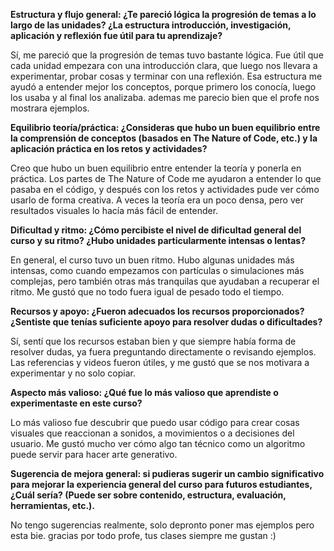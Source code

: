 **Estructura y flujo general: ¿Te pareció lógica la progresión de temas a lo largo de las unidades? ¿La estructura introducción, investigación, aplicación y reflexión fue útil para tu aprendizaje?**

Sí, me pareció que la progresión de temas tuvo bastante lógica. Fue útil que cada unidad empezara con una introducción clara, que luego nos llevara a experimentar, probar cosas y terminar con una reflexión. Esa estructura me ayudó a entender mejor los conceptos, porque primero los conocía, luego los usaba y al final los analizaba. ademas me parecio bien que el profe nos mostrara ejemplos.

**Equilibrio teoría/práctica: ¿Consideras que hubo un buen equilibrio entre la comprensión de conceptos (basados en The Nature of Code, etc.) y la aplicación práctica en los retos y actividades?**

Creo que hubo un buen equilibrio entre entender la teoría y ponerla en práctica. Los partes de The Nature of Code me ayudaron a entender lo que pasaba en el código, y después con los retos y actividades pude ver cómo usarlo de forma creativa. A veces la teoría era un poco densa, pero ver resultados visuales lo hacía más fácil de entender.

**Dificultad y ritmo: ¿Cómo percibiste el nivel de dificultad general del curso y su ritmo? ¿Hubo unidades particularmente intensas o lentas?**

En general, el curso tuvo un buen ritmo. Hubo algunas unidades más intensas, como cuando empezamos con partículas o simulaciones más complejas, pero también otras más tranquilas que ayudaban a recuperar el ritmo. Me gustó que no todo fuera igual de pesado todo el tiempo.

**Recursos y apoyo: ¿Fueron adecuados los recursos proporcionados? ¿Sentiste que tenías suficiente apoyo para resolver dudas o dificultades?**

Sí, sentí que los recursos estaban bien y que siempre había forma de resolver dudas, ya fuera preguntando directamente o revisando ejemplos. Las referencias y videos fueron útiles, y me gustó que se nos motivara a experimentar y no solo copiar.

**Aspecto más valioso: ¿Qué fue lo más valioso que aprendiste o experimentaste en este curso?**

Lo más valioso fue descubrir que puedo usar código para crear cosas visuales que reaccionan a sonidos, a movimientos o a decisiones del usuario. Me gustó mucho ver cómo algo tan técnico como un algoritmo puede servir para hacer arte generativo.

**Sugerencia de mejora general: si pudieras sugerir un cambio significativo para mejorar la experiencia general del curso para futuros estudiantes, ¿Cuál sería? (Puede ser sobre contenido, estructura, evaluación, herramientas, etc.).**

No tengo sugerencias realmente, solo depronto poner mas ejemplos pero esta bie. gracias por todo profe, tus clases siempre me gustan :)
